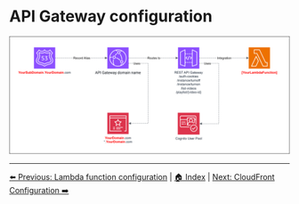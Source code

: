 # API Gateway configuration
![Owncast-API_Gateway.drawio.svg](/Images/Owncast-API_Gateway.drawio.svg)


---
[⬅️ Previous: Lambda function configuration](11-Lambda.md) | [🏠 Index](../README.md) | [Next: CloudFront Configuration ➡️](13-CloudFront.md)